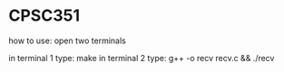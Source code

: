 # CPSC351

how to use:
open two terminals 

in terminal 1 type: make
in terminal 2 type: g++ -o recv recv.c && ./recv
